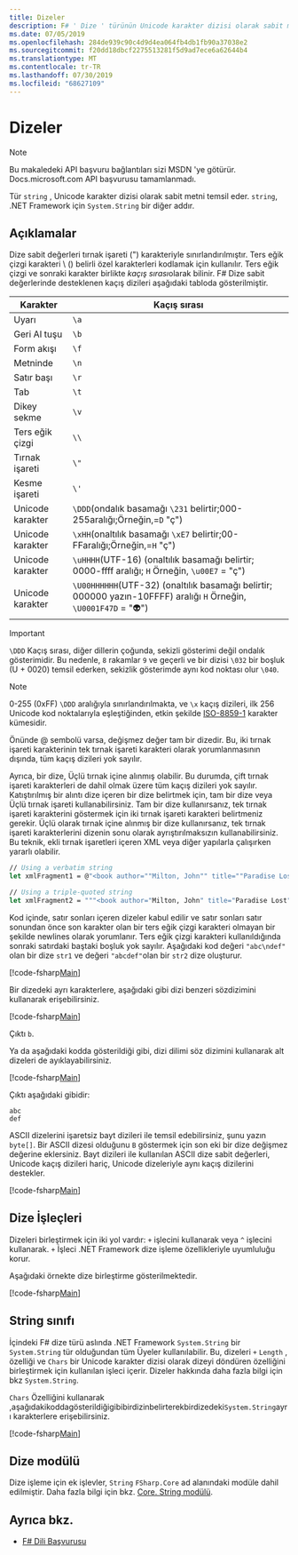 ```yaml
---
title: Dizeler
description: F# ' Dize ' türünün Unicode karakter dizisi olarak sabit metni nasıl temsil ettiğini öğrenin.
ms.date: 07/05/2019
ms.openlocfilehash: 284de939c90c4d9d4ea064fb4db1fb90a37038e2
ms.sourcegitcommit: f20dd18dbcf2275513281f5d9ad7ece6a62644b4
ms.translationtype: MT
ms.contentlocale: tr-TR
ms.lasthandoff: 07/30/2019
ms.locfileid: "68627109"
---
```

# <a name="strings"></a>Dizeler

> [!NOTE]
> Bu makaledeki API başvuru bağlantıları sizi MSDN 'ye götürür.  Docs.microsoft.com API başvurusu tamamlanmadı.

Tür `string` , Unicode karakter dizisi olarak sabit metni temsil eder. `string`, .NET Framework için `System.String` bir diğer addır.

## <a name="remarks"></a>Açıklamalar

Dize sabit değerleri tırnak işareti (") karakteriyle sınırlandırılmıştır. Ters eğik çizgi karakteri \\ () belirli özel karakterleri kodlamak için kullanılır. Ters eğik çizgi ve sonraki karakter birlikte *kaçış sırası*olarak bilinir. F# Dize sabit değerlerinde desteklenen kaçış dizileri aşağıdaki tabloda gösterilmiştir.

|Karakter|Kaçış sırası|
|---------|---------------|
|Uyarı|`\a`|
|Geri Al tuşu|`\b`|
|Form akışı|`\f`|
|Metninde|`\n`|
|Satır başı|`\r`|
|Tab|`\t`|
|Dikey sekme|`\v`|
|Ters eğik çizgi|`\\`|
|Tırnak işareti|`\"`|
|Kesme işareti|`\'`|
|Unicode karakter|`\DDD`(ondalık basamağı `\231` belirtir;000-255aralığı;Örneğin,=`D` "ç")|
|Unicode karakter|`\xHH`(onaltılık basamağı `\xE7` belirtir;00-FFaralığı;Örneğin,=`H` "ç")|
|Unicode karakter|`\uHHHH`(UTF-16) (onaltılık basamağı belirtir; 0000-ffff aralığı; `H`  Örneğin, `\u00E7` = "ç")|
|Unicode karakter|`\U00HHHHHH`(UTF-32) (onaltılık basamağı belirtir; 000000 yazın-10FFFF) aralığı `H`  Örneğin, `\U0001F47D` = "👽")|

> [!IMPORTANT]
> `\DDD` Kaçış sırası, diğer dillerin çoğunda, sekizli gösterimi değil ondalık gösterimidir. Bu nedenle, `8` rakamlar `9` ve geçerli ve bir dizisi `\032` bir boşluk (U + 0020) temsil ederken, sekizlik gösterimde aynı kod noktası olur `\040`.

> [!NOTE]
> 0-255 (0xFF) `\DDD` aralığıyla sınırlandırılmakta, ve `\x` kaçış dizileri, ilk 256 Unicode kod noktalarıyla eşleştiğinden, etkin şekilde [ISO-8859-1](https://en.wikipedia.org/wiki/ISO/IEC_8859-1#Code_page_layout) karakter kümesidir.

Önünde @ sembolü varsa, değişmez değer tam bir dizedir. Bu, iki tırnak işareti karakterinin tek tırnak işareti karakteri olarak yorumlanmasının dışında, tüm kaçış dizileri yok sayılır.

Ayrıca, bir dize, Üçlü tırnak içine alınmış olabilir. Bu durumda, çift tırnak işareti karakterleri de dahil olmak üzere tüm kaçış dizileri yok sayılır. Katıştırılmış bir alıntı dize içeren bir dize belirtmek için, tam bir dize veya Üçlü tırnak işareti kullanabilirsiniz. Tam bir dize kullanırsanız, tek tırnak işareti karakterini göstermek için iki tırnak işareti karakteri belirtmeniz gerekir. Üçlü olarak tırnak içine alınmış bir dize kullanırsanız, tek tırnak işareti karakterlerini dizenin sonu olarak ayrıştırılmaksızın kullanabilirsiniz. Bu teknik, ekli tırnak işaretleri içeren XML veya diğer yapılarla çalışırken yararlı olabilir.

```fsharp
// Using a verbatim string
let xmlFragment1 = @"<book author=""Milton, John"" title=""Paradise Lost"">"

// Using a triple-quoted string
let xmlFragment2 = """<book author="Milton, John" title="Paradise Lost">"""
```

Kod içinde, satır sonları içeren dizeler kabul edilir ve satır sonları satır sonundan önce son karakter olan bir ters eğik çizgi karakteri olmayan bir şekilde newlines olarak yorumlanır. Ters eğik çizgi karakteri kullanıldığında sonraki satırdaki baştaki boşluk yok sayılır. Aşağıdaki kod değeri `"abc\ndef"` olan bir dize `str1` ve değeri `"abcdef"`olan bir `str2` dize oluşturur.

[!code-fsharp[Main](~/samples/snippets/fsharp/lang-ref-1/snippet1001.fs)]

Bir dizedeki ayrı karakterlere, aşağıdaki gibi dizi benzeri sözdizimini kullanarak erişebilirsiniz.

[!code-fsharp[Main](~/samples/snippets/fsharp/lang-ref-1/snippet1002.fs)]

Çıktı `b`.

Ya da aşağıdaki kodda gösterildiği gibi, dizi dilimi söz dizimini kullanarak alt dizeleri de ayıklayabilirsiniz.

[!code-fsharp[Main](~/samples/snippets/fsharp/lang-ref-1/snippet1003.fs)]

Çıktı aşağıdaki gibidir:

```
abc
def
```

ASCII dizelerini işaretsiz bayt dizileri ile temsil edebilirsiniz, şunu yazın `byte[]`. Bir ASCII dizesi olduğunu `B` göstermek için son eki bir dize değişmez değerine eklersiniz. Bayt dizileri ile kullanılan ASCII dize sabit değerleri, Unicode kaçış dizileri hariç, Unicode dizeleriyle aynı kaçış dizilerini destekler.

[!code-fsharp[Main](~/samples/snippets/fsharp/lang-ref-1/snippet1004.fs)]

## <a name="string-operators"></a>Dize İşleçleri

Dizeleri birleştirmek için iki yol vardır: `+` işlecini kullanarak veya `^` işlecini kullanarak. `+` İşleci .NET Framework dize işleme özellikleriyle uyumluluğu korur.

Aşağıdaki örnekte dize birleştirme gösterilmektedir.

[!code-fsharp[Main](~/samples/snippets/fsharp/lang-ref-1/snippet1006.fs)]

## <a name="string-class"></a>String sınıfı

İçindeki F# dize türü aslında .NET Framework `System.String` bir `System.String` tür olduğundan tüm Üyeler kullanılabilir. Bu, dizeleri `+` `Length` , özelliği ve `Chars` bir Unicode karakter dizisi olarak dizeyi döndüren özelliğini birleştirmek için kullanılan işleci içerir. Dizeler hakkında daha fazla bilgi için bkz `System.String`.

`Chars` Özelliğini kullanarak ,aşağıdakikoddagösterildiğigibibirdizinbelirterekbirdizedeki`System.String`ayrı karakterlere erişebilirsiniz.

[!code-fsharp[Main](~/samples/snippets/fsharp/lang-ref-1/snippet1005.fs)]

## <a name="string-module"></a>Dize modülü

Dize işleme için ek işlevler, `String` `FSharp.Core` ad alanındaki modüle dahil edilmiştir. Daha fazla bilgi için bkz. [Core. String modülü](https://msdn.microsoft.com/visualfsharpdocs/conceptual/core.string-module-%5bfsharp%5d).

## <a name="see-also"></a>Ayrıca bkz.

- [F# Dili Başvurusu](index.md)
